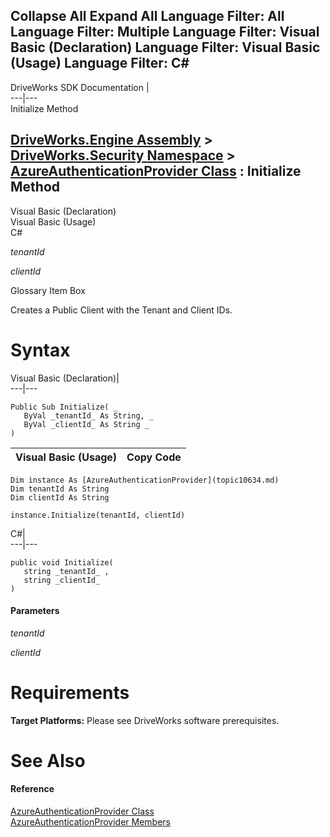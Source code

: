Collapse All Expand All Language Filter: All  Language Filter: Multiple  Language Filter: Visual Basic (Declaration) Language Filter: Visual Basic (Usage) Language Filter: C#  
---  
DriveWorks SDK Documentation  |   
---|---  
Initialize Method   
  
[DriveWorks.Engine Assembly](topic2156.md) > [DriveWorks.Security Namespace](topic10574.md) > [AzureAuthenticationProvider Class](topic10634.md) : Initialize Method  
---  
  
Visual Basic (Declaration)    
Visual Basic (Usage)    
C# 

_tenantId_
    

_clientId_
    

Glossary Item Box

Creates a Public Client with the Tenant and Client IDs. 

# Syntax

Visual Basic (Declaration)|   
---|---  
      
    
    Public Sub Initialize( _
       ByVal _tenantId_ As String, _
       ByVal _clientId_ As String _
    )   
  
Visual Basic (Usage)| Copy Code  
---|---  
      
    
    Dim instance As [AzureAuthenticationProvider](topic10634.md)
    Dim tenantId As String
    Dim clientId As String
     
    instance.Initialize(tenantId, clientId)  
  
C#|   
---|---  
      
    
    public void Initialize( 
       string _tenantId_ ,
       string _clientId_
    )  
  
#### Parameters

 _tenantId_
    
_clientId_
    

# Requirements

**Target Platforms:** Please see DriveWorks software prerequisites.

# See Also

#### Reference

[AzureAuthenticationProvider Class](topic10634.md)   
[AzureAuthenticationProvider Members](topic10635.md)


